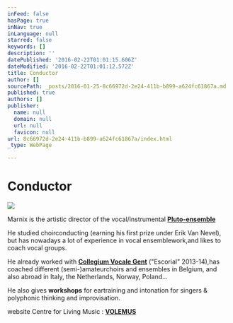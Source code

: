 ```yaml
---
inFeed: false
hasPage: true
inNav: true
inLanguage: null
starred: false
keywords: []
description: ''
datePublished: '2016-02-22T01:01:15.606Z'
dateModified: '2016-02-22T01:01:12.572Z'
title: Conductor
author: []
sourcePath: _posts/2016-01-25-8c66972d-2e24-411b-b899-a624fc61867a.md
published: true
authors: []
publisher:
  name: null
  domain: null
  url: null
  favicon: null
url: 8c66972d-2e24-411b-b899-a624fc61867a/index.html
_type: WebPage

---
```

# Conductor
![](https://s3-us-west-2.amazonaws.com/the-grid-img/p/415dc4a81f46e82dda64eaaa73c2bf5c73df7416.jpg)

Marnix is the artistic director of the vocal/instrumental [**Pluto-ensemble**][0]

He studied choirconducting (earning his first prize under Erik Van Nevel), but has nowadays a lot of experience in vocal ensemblework,and likes to coach vocal groups.

He already worked with **[Collegium Vocale Gent][1]** ("Escorial" 2013-14),has coached different (semi-)amateurchoirs and ensembles in Belgium, and also abroad in Italy, the Netherlands, Norway, Poland...

He also gives **workshops** for eartraining and intonation for singers & polyphonic thinking and improvisation.

website Centre for Living Music :  [**VOLEMUS**][2]

[0]: http://www.pluto-ensemble.eu/
[1]: http://www.collegiumvocale.com/
[2]: http://thegrid.ai/volemus